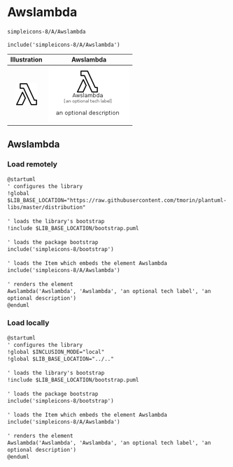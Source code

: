 # Awslambda


```text
simpleicons-8/A/Awslambda
```

```text
include('simpleicons-8/A/Awslambda')
```



| Illustration | Awslambda |
| :---: | :---: |
| ![illustration for Illustration](../../simpleicons-8/A/Awslambda.png) | ![illustration for Awslambda](../../simpleicons-8/A/Awslambda.Local.png) |




## Awslambda

### Load remotely
```plantuml
@startuml
' configures the library
!global $LIB_BASE_LOCATION="https://raw.githubusercontent.com/tmorin/plantuml-libs/master/distribution"

' loads the library's bootstrap
!include $LIB_BASE_LOCATION/bootstrap.puml

' loads the package bootstrap
include('simpleicons-8/bootstrap')

' loads the Item which embeds the element Awslambda
include('simpleicons-8/A/Awslambda')

' renders the element
Awslambda('Awslambda', 'Awslambda', 'an optional tech label', 'an optional description')
@enduml
```

### Load locally
```plantuml
@startuml
' configures the library
!global $INCLUSION_MODE="local"
!global $LIB_BASE_LOCATION="../.."

' loads the library's bootstrap
!include $LIB_BASE_LOCATION/bootstrap.puml

' loads the package bootstrap
include('simpleicons-8/bootstrap')

' loads the Item which embeds the element Awslambda
include('simpleicons-8/A/Awslambda')

' renders the element
Awslambda('Awslambda', 'Awslambda', 'an optional tech label', 'an optional description')
@enduml
```


